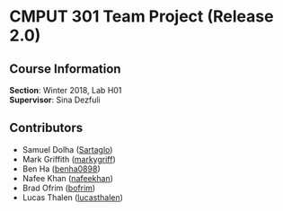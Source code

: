 # CMPUT 301 Team Project (Release 2.0)

## Course Information
**Section**: Winter 2018, Lab H01  
**Supervisor**: Sina Dezfuli  

## Contributors
* Samuel Dolha ([Sartaglo](https://github.com/Sartaglo))
* Mark Griffith ([markygriff](https://github.com/markygriff))
* Ben Ha ([benha0898](https://github.com/benha0898))
* Nafee Khan ([nafeekhan](https://github.com/nafeekhan))  
* Brad Ofrim ([bofrim](https://github.com/bofrim))
* Lucas Thalen ([lucasthalen](https://github.com/lucasthalen))
